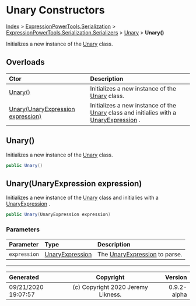 ﻿# Unary Constructors

[Index](../index.md) > [ExpressionPowerTools.Serialization](ExpressionPowerTools.Serialization.a.md) > [ExpressionPowerTools.Serialization.Serializers](ExpressionPowerTools.Serialization.Serializers.n.md) > [Unary](ExpressionPowerTools.Serialization.Serializers.Unary.cs.md) > **Unary()**

Initializes a new instance of the [Unary](ExpressionPowerTools.Serialization.Serializers.Unary.cs.md) class.

## Overloads

| Ctor | Description |
| :-- | :-- |
| [Unary()](#unary) | Initializes a new instance of the [Unary](ExpressionPowerTools.Serialization.Serializers.Unary.cs.md) class. |
| [Unary(UnaryExpression expression)](#unaryunaryexpression-expression) | Initializes a new instance of the [Unary](ExpressionPowerTools.Serialization.Serializers.Unary.cs.md) class and            initialies with a [UnaryExpression](https://docs.microsoft.com/dotnet/api/system.linq.expressions.unaryexpression) . |

## Unary()

Initializes a new instance of the [Unary](ExpressionPowerTools.Serialization.Serializers.Unary.cs.md) class.

```csharp
public Unary()
```



## Unary(UnaryExpression expression)

Initializes a new instance of the [Unary](ExpressionPowerTools.Serialization.Serializers.Unary.cs.md) class and
            initialies with a [UnaryExpression](https://docs.microsoft.com/dotnet/api/system.linq.expressions.unaryexpression) .

```csharp
public Unary(UnaryExpression expression)
```

### Parameters

| Parameter | Type | Description |
| :-- | :-- | :-- |
| `expression` | [UnaryExpression](https://docs.microsoft.com/dotnet/api/system.linq.expressions.unaryexpression) | The [UnaryExpression](https://docs.microsoft.com/dotnet/api/system.linq.expressions.unaryexpression) to parse. |



---

| Generated | Copyright | Version |
| :-- | :-: | --: |
| 09/21/2020 19:07:57 | (c) Copyright 2020 Jeremy Likness. | 0.9.2-alpha |
